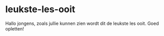 # leukste-les-ooit
Hallo jongens, zoals jullie kunnen zien wordt dit de leukste les ooit. Goed opletten!
